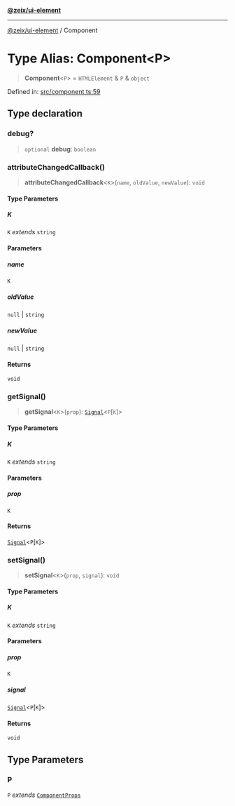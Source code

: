 [**@zeix/ui-element**](../README.md)

***

[@zeix/ui-element](../globals.md) / Component

# Type Alias: Component\<P\>

> **Component**\<`P`\> = `HTMLElement` & `P` & `object`

Defined in: [src/component.ts:59](https://github.com/zeixcom/ui-element/blob/d8ce494088eb3ef4e25b26c5f9ab59c8ffc0b7d8/src/component.ts#L59)

## Type declaration

### debug?

> `optional` **debug**: `boolean`

### attributeChangedCallback()

> **attributeChangedCallback**\<`K`\>(`name`, `oldValue`, `newValue`): `void`

#### Type Parameters

##### K

`K` *extends* `string`

#### Parameters

##### name

`K`

##### oldValue

`null` | `string`

##### newValue

`null` | `string`

#### Returns

`void`

### getSignal()

> **getSignal**\<`K`\>(`prop`): [`Signal`](Signal.md)\<`P`\[`K`\]\>

#### Type Parameters

##### K

`K` *extends* `string`

#### Parameters

##### prop

`K`

#### Returns

[`Signal`](Signal.md)\<`P`\[`K`\]\>

### setSignal()

> **setSignal**\<`K`\>(`prop`, `signal`): `void`

#### Type Parameters

##### K

`K` *extends* `string`

#### Parameters

##### prop

`K`

##### signal

[`Signal`](Signal.md)\<`P`\[`K`\]\>

#### Returns

`void`

## Type Parameters

### P

`P` *extends* [`ComponentProps`](ComponentProps.md)
